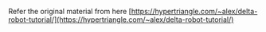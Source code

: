 Refer the original material from here 
[https://hypertriangle.com/~alex/delta-robot-tutorial/](https://hypertriangle.com/~alex/delta-robot-tutorial/)
